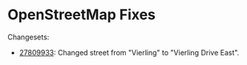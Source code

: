 OpenStreetMap Fixes
===================

Changesets:
* [27809933](http://www.openstreetmap.org/changeset/27809933): Changed street from "Vierling" to "Vierling Drive East".